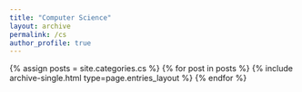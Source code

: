 ```yaml
---
title: "Computer Science"
layout: archive
permalink: /cs
author_profile: true
---
```



{% assign posts = site.categories.cs %}
{% for post in posts %} {% include archive-single.html type=page.entries_layout %} {% endfor %}
